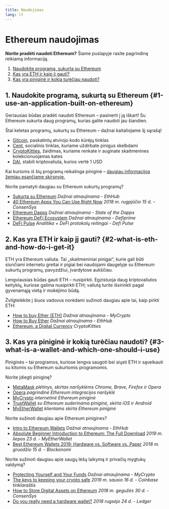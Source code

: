 ```yaml
---
title: Naudojimas
lang: lt
---
```


# Ethereum naudojimas

<div class="featured">

**Norite pradėti naudoti Ethereum?** Šiame puslapyje rasite pagrindinę reikiamą informaciją.

1. [Naudokite programą, sukurtą su Ethereum](#1-use-an-application-built-on-ethereum)
2. [Kas yra ETH ir kaip jį gauti?](#2-what-is-eth-and-how-do-i-get-it)
3. [Kas yra piniginė ir kokią turėčiau naudoti?](#3-what-is-a-wallet-and-which-one-should-i-use)

</div>

## 1. Naudokite programą, sukurtą su Ethereum {#1-use-an-application-built-on-ethereum}

Geriausias būdas pradėti naudoti Ethereum – pasinerti į ją iškart! Su Ethereum sukurta daug programų, kurias galite naudoti jau šiandien.

Štai keletas programų, sukurtų su Ethereum – dažnai kaitaliojame šį sąrašą!

- [Gitcoin](https://gitcoin.co), paskatintų atvirojo kodo kūrėjų tinklas
- [Cent](https://beta.cent.co), socialinis tinklas, kuriame uždirbate pinigus skelbdami
- [CryptoKitties](https://www.cryptokitties.co), žaidimas, kuriame renkate ir auginate skaitmenines kolekcionuojamas kates
- [DAI](https://makerdao.com/en/), stabili kriptovaliuta, kurios vertė 1 USD

Kai kurioms iš šių programų reikalinga piniginė – [daugiau informacijos žemiau esančiame skirsnyje.](./#3-what-is-a-wallet-and-which-one-should-i-use)

Norite pamatyti daugiau su Ethereum sukurtų programų?

- [Sukurta su Ethereum](https://docs.ethhub.io/built-on-ethereum/built-on-ethereum/) _Dažnai atnaujinama - EthHub_
- [40 Ethereum Apps You Can Use Right Now](https://media.consensys.net/40-ethereum-apps-you-can-use-right-now-d643333769f7) _2018 m. rugpjūčio 15 d. - ConsenSys_
- [Ethereum Dapps](https://www.stateofthedapps.com/rankings/platform/ethereum) _Dažnai atnaujinama - State of the Dapps_
- [Ethereum DeFi Ecosystem](https://defiprime.com/ethereum) _Dažnai atnaujinama - Defiprime_
- [DeFi Pulse](https://defipulse.com/) _Analitika + DeFi protokolų reitingai - Defi Pulse_

## 2. Kas yra ETH ir kaip jį gauti? {#2-what-is-eth-and-how-do-i-get-it}

ETH yra Ethereum valiuta. Tai „skaitmeniniai pinigai“, kurie gali būti siunčiami internetu greitai ir pigiai bei naudojami daugelyje su Ethereum sukurtų programų, pavyzdžiui, įvardytose aukščiau.

Lengviausias būdas gauti ETH – nusipirkti. Egzistuoja daug kriptovaliutos keityklų, kuriose galima nusipirkti ETH; valiutą turite išsirinkti pagal gyvenamąją vietą ir mokėjimo būdą.

Žvilgtelėkite į šiuos vadovus norėdami sužinoti daugiau apie tai, kaip pirkti ETH:

- [How to buy Ether (ETH)](https://support.mycrypto.com/how-to/getting-started/how-to-buy-ether-with-usd) _Dažnai atnaujinama - MyCrypto_
- [How to Buy Ether](https://docs.ethhub.io/using-ethereum/how-to-buy-ether/) _Dažnai atnaujinama - EthHub_
- [Ethereum, a Digital Currency](https://www.cryptokitties.co/faq#ethereum-a-digital-currency) _CryptoKitties_

## 3. Kas yra piniginė ir kokią turėčiau naudoti? {#3-what-is-a-wallet-and-which-one-should-i-use}

Piniginės – tai programos, kuriose lengva saugoti bei siųsti ETH ir sąveikauti su kitomis su Ethereum sukurtomis programomis.

Norite įdiegti piniginę?

- [MetaMask](https://metamask.io) _plėtinys, skirtas naršyklėms Chrome, Brave, Firefox ir Opera_
- [Opera](https://www.opera.com/crypto) _pagrindinė Ethereum integracijos naršyklė_
- [MyCrypto](https://mycrypto.com) _internetinė Ethereum piniginė_
- [TrustWallet](https://trustwallet.com/) _su Ethereum suderinama piniginė, skirta iOS ir Android_
- [MyEtherWallet](https://www.myetherwallet.com/) _klientams skirta Ethereum piniginė_

Norite sužinoti daugiau apie Ethereum pinigines?

- [Intro to Ethereum Wallets](https://docs.ethhub.io/using-ethereum/wallets/intro-to-ethereum-wallets/) _Dažnai atnaujinama - EthHub_
- [Absolute Beginner Introduction to Ethereum: The Full Download](https://www.mewtopia.com/absolute-beginners-guide/) _2019 m. liepos 23 d. - MyEtherWallet_
- [Best Ethereum Wallets 2019: Hardware vs. Software vs. Paper](https://blockonomi.com/best-ethereum-wallets/) _2018 m. gruodžio 15 d. - Blockonomi_

Norite sužinoti daugiau apie saugų lėšų laikymą ir privačių mygtukų valdymą?

- [Protecting Yourself and Your Funds](https://support.mycrypto.com/staying-safe/protecting-yourself-and-your-funds) _Dažnai atnaujinama - MyCrypto_
- [The keys to keeping your crypto safe](https://blog.coinbase.com/the-keys-to-keeping-your-crypto-safe-96d497cce6cf) _2019 m. sausio 16 d. - Coinbase tinklaraštis_
- [How to Store Digital Assets on Ethereum](https://media.consensys.net/how-to-store-digital-assets-on-ethereum-a2bfdcf66bd0) _2018 m. gegužės 30 d. - ConsenSys_
- [Do you really need a hardware wallet?](https://medium.com/ledger-on-security-and-blockchain/ledger-101-part-1-do-you-really-need-a-hardware-wallet-7f5abbadd945) _2018 rugsėjo 24 d. - Ledger_
